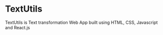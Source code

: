 # TextUtils
TextUtils is Text transformation Web App built using HTML, CSS, Javascript and React.js
